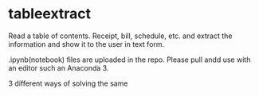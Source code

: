 # tableextract
Read a table of contents. Receipt, bill, schedule, etc. and extract the information and show it to the user in text form.


.ipynb(notebook) files are uploaded in the repo. Please pull andd use with an editor such an Anaconda 3.

3 different ways of solving the same
